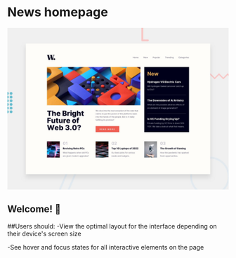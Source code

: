 # News homepage

![Design preview for the News homepage coding challenge](./design/desktop-preview.jpg)

## Welcome! 👋

##Users should:
-View the optimal layout for the interface depending on their device's screen size

-See hover and focus states for all interactive elements on the page
